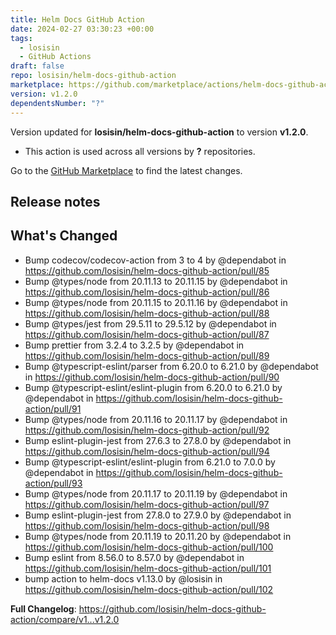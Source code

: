 ```yaml
---
title: Helm Docs GitHub Action
date: 2024-02-27 03:30:23 +00:00
tags:
  - losisin
  - GitHub Actions
draft: false
repo: losisin/helm-docs-github-action
marketplace: https://github.com/marketplace/actions/helm-docs-github-action
version: v1.2.0
dependentsNumber: "?"
---
```



Version updated for **losisin/helm-docs-github-action** to version **v1.2.0**.
- This action is used across all versions by **?** repositories.

Go to the [GitHub Marketplace](https://github.com/marketplace/actions/helm-docs-github-action) to find the latest changes.

## Release notes

## What's Changed
* Bump codecov/codecov-action from 3 to 4 by @dependabot in https://github.com/losisin/helm-docs-github-action/pull/85
* Bump @types/node from 20.11.13 to 20.11.15 by @dependabot in https://github.com/losisin/helm-docs-github-action/pull/86
* Bump @types/node from 20.11.15 to 20.11.16 by @dependabot in https://github.com/losisin/helm-docs-github-action/pull/88
* Bump @types/jest from 29.5.11 to 29.5.12 by @dependabot in https://github.com/losisin/helm-docs-github-action/pull/87
* Bump prettier from 3.2.4 to 3.2.5 by @dependabot in https://github.com/losisin/helm-docs-github-action/pull/89
* Bump @typescript-eslint/parser from 6.20.0 to 6.21.0 by @dependabot in https://github.com/losisin/helm-docs-github-action/pull/90
* Bump @typescript-eslint/eslint-plugin from 6.20.0 to 6.21.0 by @dependabot in https://github.com/losisin/helm-docs-github-action/pull/91
* Bump @types/node from 20.11.16 to 20.11.17 by @dependabot in https://github.com/losisin/helm-docs-github-action/pull/92
* Bump eslint-plugin-jest from 27.6.3 to 27.8.0 by @dependabot in https://github.com/losisin/helm-docs-github-action/pull/94
* Bump @typescript-eslint/eslint-plugin from 6.21.0 to 7.0.0 by @dependabot in https://github.com/losisin/helm-docs-github-action/pull/93
* Bump @types/node from 20.11.17 to 20.11.19 by @dependabot in https://github.com/losisin/helm-docs-github-action/pull/97
* Bump eslint-plugin-jest from 27.8.0 to 27.9.0 by @dependabot in https://github.com/losisin/helm-docs-github-action/pull/98
* Bump @types/node from 20.11.19 to 20.11.20 by @dependabot in https://github.com/losisin/helm-docs-github-action/pull/100
* Bump eslint from 8.56.0 to 8.57.0 by @dependabot in https://github.com/losisin/helm-docs-github-action/pull/101
* bump action to helm-docs v1.13.0 by @losisin in https://github.com/losisin/helm-docs-github-action/pull/102


**Full Changelog**: https://github.com/losisin/helm-docs-github-action/compare/v1...v1.2.0
